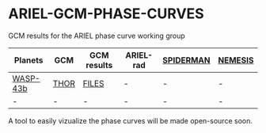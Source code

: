 # ARIEL-GCM-PHASE-CURVES
GCM results for the ARIEL phase curve working group

| Planets | GCM | GCM results | ARIEL-rad | [SPIDERMAN](https://academic.oup.com/mnras/article-abstract/477/2/2613/4919638?redirectedFrom=fulltext) | [NEMESIS](https://www.sciencedirect.com/science/article/pii/S0022407307003378) |
| --- | --- | --- |---| --- | --- |
| [WASP-43b](http://exoplanet.eu/catalog/wasp-43_b/) | [THOR](http://iopscience.iop.org/article/10.3847/0004-637X/829/2/115/meta) | [FILES](https://github.com/jmmendonca/ARIEL-GCM-PHASE-CURVES/blob/master/DATA/GCM/THOR/) | - | - | - |
| - | - | - | - | - | - |

A tool to easily vizualize the phase curves will be made open-source soon.
